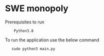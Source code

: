 # SWE monopoly

Prerequisites to run

```
    Python3.8
```

To run the application use the below command

```
   sudo python3 main.py
```